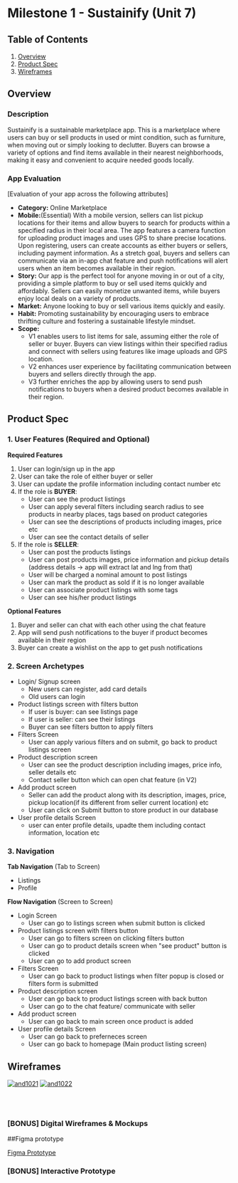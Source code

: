 # Milestone 1 - Sustainify (Unit 7)

## Table of Contents

1. [Overview](#Overview)
1. [Product Spec](#Product-Spec)
1. [Wireframes](#Wireframes)

## Overview

### Description

Sustainify is a sustainable marketplace app. This is a marketplace where users can buy or sell products in used or mint condition, such as furniture, when moving out or simply looking to declutter. Buyers can browse a variety of options and find items available in their nearest neighborhoods, making it easy and convenient to acquire needed goods locally.

### App Evaluation

[Evaluation of your app across the following attributes]
- **Category:** Online Marketplace
- **Mobile:**(Essential) With a mobile version, sellers can list pickup locations for their items and allow buyers to search for products within a specified radius in their local area. The app features a camera function for uploading product images and uses GPS to share precise locations. Upon registering, users can create accounts as either buyers or sellers, including payment information. As a stretch goal, buyers and sellers can communicate via an in-app chat feature and push notifications will alert users when an item becomes available in their region.
- **Story:** Our app is the perfect tool for anyone moving in or out of a city, providing a simple platform to buy or sell used items quickly and affordably. Sellers can easily monetize unwanted items, while buyers enjoy local deals on a variety of products.
- **Market:** Anyone looking to buy or sell various items quickly and easily.
- **Habit:** Promoting sustainability by encouraging users to embrace thrifting culture and fostering a sustainable lifestyle mindset.
- **Scope:** 
    - V1 enables users to list items for sale, assuming either the role of seller or buyer. Buyers can view listings within their specified radius and connect with sellers using features like image uploads and GPS location.
    - V2 enhances user experience by facilitating communication between buyers and sellers directly through the app.
    - V3 further enriches the app by allowing users to send push notifications to buyers when a desired product becomes available in their region.

## Product Spec

### 1. User Features (Required and Optional)

**Required Features**

1. User can login/sign up in the app
2. User can take the role of either buyer or seller
3. User can update the profile information including contact number etc
4. If the role is **BUYER**:
    * User can see the product listings
    * User can apply several filters including search radius to see products in nearby places, tags based on product categories
    * User can see the descriptions of products including images, price etc
    * User can see the contact details of seller
5. If the role is **SELLER**:
    * User can post the products listings
    * User can post products images, price information and pickup details (address details -> app will extract lat and lng from that)
    * User will be charged a nominal amount to post listings
    * User can mark the product as sold if it is no longer available
    * User can associate product listings with some tags
    * User can see his/her product listings

**Optional Features**

1. Buyer and seller can chat with each other using the chat feature
2. App will send push notifications to the buyer if product becomes available in their region
3. Buyer can create a wishlist on the app to get push notifications

### 2. Screen Archetypes

- Login/ Signup screen
  - New users can register, add card details
  - Old users can login
- Product listings screen with filters button
  - If user is buyer: can see listings page
  - If user is seller: can see their listings
  - Buyer can see filters button to apply filters
- Filters Screen
    - User can apply various filters and on submit, go back to product listings screen
- Product description screen
    - User can see the product description including images, price info, seller details etc
    - Contact seller button which can open chat feature (in V2)
- Add product screen
    - Seller can add the product along with its description, images, price, pickup location(if its different from seller current location) etc
    - User can click on Submit button to store product in our database
- User profile details Screen
    - user can enter profile details, upadte them including contact information, location etc
    

### 3. Navigation

**Tab Navigation** (Tab to Screen)

* Listings
* Profile 

**Flow Navigation** (Screen to Screen)

- Login Screen
  - User can go to listings screen when submit button is clicked
- Product listings screen with filters button
  - User can go to filters screen on clicking filters button
  - User can go to product details screen when "see product" button is clicked
  - User can go to add product screen
- Filters Screen
    - User can go back to product listings when filter popup is closed or filters form is submitted
- Product description screen
    - User can go back to product listings screen with back button
    - User can go to the chat feature/ communicate with seller
- Add product screen
    - User can go back to main screen once product is added
- User profile details Screen
    - User can go back to preferneces screen
    - User can go back to homepage (Main product listing screen)


## Wireframes

<a href="https://ibb.co/bQgLCJf"><img src="https://i.ibb.co/4KZMXdQ/and1021.jpg" alt="and1021" border="0"></a>
<a href="https://ibb.co/HYCmLCN"><img src="https://i.ibb.co/RPNLGNh/and1022.jpg" alt="and1022" border="0"></a>

<br>

<br>

### [BONUS] Digital Wireframes & Mockups

##Figma prototype


<a href="https://www.figma.com/file/pRh5OtFxnUPM2o0gufdflc/Sustainify?type=design&node-id=0%3A1&mode=design&t=58PqRnP880iasYgR-1">Figma Prototype</a>

### [BONUS] Interactive Prototype

<br>
